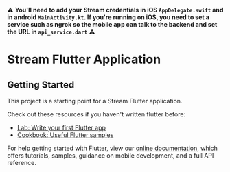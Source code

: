 ⚠️ **You'll need to add your Stream credentials in iOS `AppDelegate.swift` and in android `MainActivity.kt`. If you're running on iOS, you need to set a service such as ngrok so the mobile app can talk to the backend and set the URL in `api_service.dart`** ⚠️

# Stream Flutter Application

## Getting Started

This project is a starting point for a Stream Flutter application.

Check out these resources if you haven't written flutter before:

- [Lab: Write your first Flutter app](https://flutter.dev/docs/get-started/codelab)
- [Cookbook: Useful Flutter samples](https://flutter.dev/docs/cookbook)

For help getting started with Flutter, view our
[online documentation](https://flutter.dev/docs), which offers tutorials,
samples, guidance on mobile development, and a full API reference.

